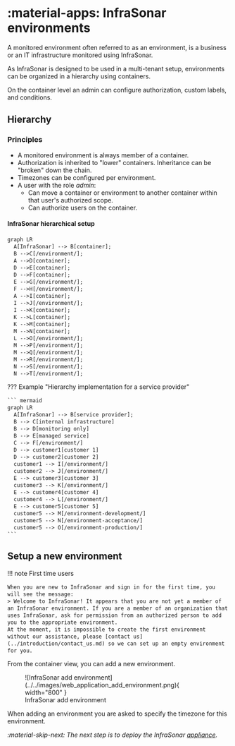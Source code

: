 # :material-apps: InfraSonar environments 

A monitored environment often referred to as an environment, is a business or an IT infrastructure monitored using InfraSonar.

As InfraSonar is designed to be used in a multi-tenant setup, environments can be organized in a hierarchy using containers.

On the container level an admin can configure authorization, custom labels, and conditions.

## Hierarchy

### Principles

* A monitored environment is always member of a container.
* Authorization is inherited to "lower" containers. Inheritance can be "broken" down the chain.
* Timezones can be configured per environment.
* A user with the role *admin*:
    * Can move a container or environment to another container within that user's authorized scope.
    * Can authorize users on the container.

#### InfraSonar hierarchical setup

``` mermaid
graph LR
  A[InfraSonar] --> B[container];
  B -->C[/environment/];
  A -->D[container];
  D -->E[container];
  D -->F[container];
  E -->G[/environment/];
  F -->H[/environment/];
  A -->I[container];
  I -->J[/environment/];
  I -->K[container];
  K -->L[container];
  K -->M[container];
  M -->N[container];
  L -->O[/environment/];
  M -->P[/environment/];
  M -->Q[/environment/];
  M -->R[/environment/];
  N -->S[/environment/];
  N -->T[/environment/];
```


??? Example "Hierarchy implementation for a service provider"

    ``` mermaid
    graph LR
      A[InfraSonar] --> B[service provider];
      B --> C[internal infrastructure]
      B --> D[monitoring only]
      B --> E[managed service]
      C --> F[/environment/]
      D --> customer1[customer 1]
      D --> customer2[customer 2]
      customer1 --> I[/environment/]
      customer2 --> J[/environment/]
      E --> customer3[customer 3]
      customer3 --> K[/environment/]
      E --> customer4[customer 4]
      customer4 --> L[/environment/]
      E --> customer5[customer 5]
      customer5 --> M[/environment-development/]
      customer5 --> N[/environment-acceptance/]
      customer5 --> O[/environment-production/]
    ```

## Setup a new environment

!!! note First time users

    When you are new to InfraSonar and sign in for the first time, you will see the message:
    > Welcome to InfraSonar! It appears that you are not yet a member of an InfraSonar environment. If you are a member of an organization that uses InfraSonar, ask for permission from an authorized person to add you to the appropriate environment.
    At the moment, it is impossible to create the first environment without our assistance, please [contact us](../introduction/contact_us.md) so we can set up an empty environment for you.

From the container view, you can add a new environment.

<figure markdown>
  ![InfraSonar add environment](../../images/web_application_add_environment.png){ width="800" }
  <figcaption>InfraSonar add environment</figcaption>
</figure>

When adding an environment you are asked to specify the timezone for this environment.

*:material-skip-next: The next step is to deploy the InfraSonar [appliance](../collectors/probes/appliance/appliance_deployment.md).*
